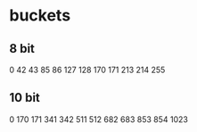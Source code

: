 buckets
=======
8 bit
-----
0   42
43  85
86  127
128 170
171 213
214 255

10 bit
------
0   170
171 341
342 511
512 682
683 853
854 1023
